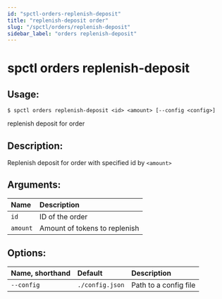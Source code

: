```yaml
---
id: "spctl-orders-replenish-deposit"
title: "replenish-deposit order"
slug: "/spctl/orders/replenish-deposit"
sidebar_label: "orders replenish-deposit"
---
```


# spctl orders replenish-deposit

## Usage:

```shell
$ spctl orders replenish-deposit <id> <amount> [--config <config>]
```

replenish deposit for order

## Description:

Replenish deposit for order with specified id by `<amount>`

## Arguments:

|**Name**|**Description**|
| :- | :- |
|`id`|ID of the order|
|`amount`|Amount of tokens to replenish|

## Options:

|**Name, shorthand**|**Default**|**Description**|
| :- | :- | :- |
|`--config`|`./config.json`|Path to a config file|
